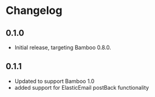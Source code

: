 # Changelog

## 0.1.0

* Initial release, targeting Bamboo 0.8.0.

## 0.1.1

* Updated to support Bamboo 1.0
* added support for ElasticEmail postBack functionality